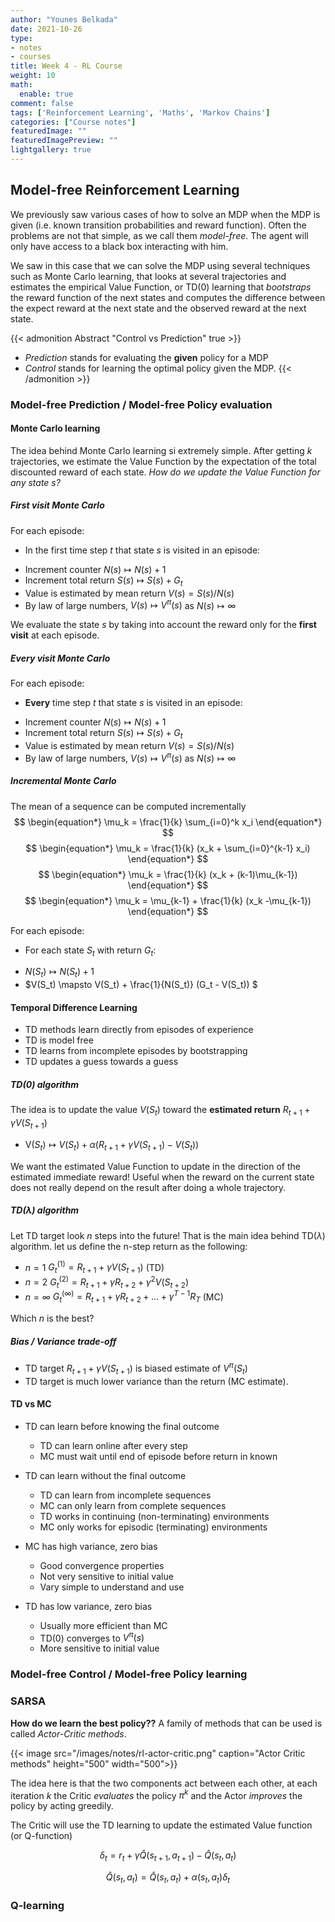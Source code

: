 ```yaml
---
author: "Younes Belkada"
date: 2021-10-26
type:
- notes
- courses
title: Week 4 - RL Course
weight: 10
math:
  enable: true
comment: false
tags: ['Reinforcement Learning', 'Maths', 'Markov Chains']
categories: ["Course notes"]
featuredImage: ""
featuredImagePreview: ""
lightgallery: true
---
```


## Model-free Reinforcement Learning

We previously saw various cases of how to solve an MDP when the MDP is given (i.e. known transition probabilities and reward function). Often the problems are not that simple, as we call them *model-free*. The agent will only have access to a black box interacting with him. 

We saw in this case that we can solve the MDP using several techniques such as Monte Carlo learning, that looks at several trajectories and estimates the empirical Value Function, or TD(0) learning that *bootstraps* the reward function of the next states and computes the difference between the expect reward at the next state and the observed reward at the next state.

{{< admonition Abstract "Control vs Prediction" true >}}
+ *Prediction* stands for evaluating the **given** policy for a MDP
+ *Control* stands for learning the optimal policy given the MDP.
{{< /admonition >}}

### Model-free Prediction / Model-free Policy evaluation 

#### Monte Carlo learning

The idea behind Monte Carlo learning si extremely simple. After getting $k$ trajectories, we estimate the Value Function by the expectation of the total discounted reward of each state. 
*How do we update the Value Function for any state $s$?*

##### First visit Monte Carlo

For each episode:
+ In the first time step $t$ that state $s$ is visited in an episode:
- Increment counter $N(s) \mapsto N(s) + 1$
- Increment total return $S(s) \mapsto S(s) + G_t$
- Value is estimated by mean return $V(s) = S(s) / N(s)$
- By law of large numbers, $V(s) \mapsto V^{\pi} (s)$ as $N(s) \mapsto \infty$

We evaluate the state $s$ by taking into account the reward only for the **first visit** at each episode.

##### Every visit Monte Carlo

For each episode:
+ **Every** time step $t$ that state $s$ is visited in an episode:
- Increment counter $N(s) \mapsto N(s) + 1$
- Increment total return $S(s) \mapsto S(s) + G_t$
- Value is estimated by mean return $V(s) = S(s) / N(s)$
- By law of large numbers, $V(s) \mapsto V^{\pi} (s)$ as $N(s) \mapsto \infty$

##### Incremental Monte Carlo

The mean of a sequence can be computed incrementally 
$$
\begin{equation*}
\mu_k  =  \frac{1}{k} \sum_{i=0}^k x_i 
\end{equation*}
$$
$$
\begin{equation*}
\mu_k  =  \frac{1}{k} (x_k + \sum_{i=0}^{k-1} x_i) 
\end{equation*}
$$
$$
\begin{equation*}
\mu_k  =  \frac{1}{k} (x_k + (k-1)\mu_{k-1}) 
\end{equation*}
$$
$$
\begin{equation*}
\mu_k  =  \mu_{k-1} + \frac{1}{k} (x_k -\mu_{k-1}) 
\end{equation*}
$$

For each episode:
+ For each state $S_t$ with return $G_t$:
- $N(S_t) \mapsto N(S_t) + 1$
- $V(S_t) \mapsto V(S_t) + \frac{1}{N(S_t)} (G_t - V(S_t)) $

#### Temporal Difference Learning

+ TD methods learn directly from episodes of experience
+ TD is model free
+ TD learns from incomplete episodes by bootstrapping
+ TD updates a guess towards a guess

##### TD(0) algorithm

The idea is to update the value $V(S_t)$ toward the **estimated return** $R_{t+1} + \gamma V(S_{t+1})$
+ V$(S_t) \mapsto V(S_t) + \alpha (R_{t+1} + \gamma V(S_{t+1}) - V(S_t))$

We want the estimated Value Function to update in the direction of the estimated immediate reward! Useful when the reward on the current state does not really depend on the result after doing a whole trajectory.

##### TD($\lambda$) algorithm

Let TD target look $n$ steps into the future! That is the main idea behind TD($\lambda$) algorithm. let us define the n-step return as the following:
+ $n = 1$  $G_t^{(1)} = R_{t+1} + \gamma V(S_{t+1})$ (TD)
+ $n = 2$  $G_t^{(2)} = R_{t+1} + \gamma R_{t+2} + \gamma^2 V(S_{t+2})$
+ $n = \infty$ $G_t^{(\infty)} = R_{t+1} + \gamma R_{t+2} + ... + \gamma^{T-1} R_T$ (MC)

Which $n$ is the best? 

##### Bias / Variance trade-off

+ TD target $R_{t+1} + \gamma V(S_{t+1})$ is biased estimate of $V^{\pi} (S_t)$
+ TD target is much lower variance than the return (MC estimate).

#### TD vs MC

+ TD can learn before knowing the final outcome
  - TD can learn online after every step
  - MC must wait until end of episode before return in known
+ TD can learn without the final outcome
  - TD can learn from incomplete sequences
  - MC can only learn from complete sequences
  - TD works in continuing (non-terminating) environments
  - MC only works for episodic (terminating) environments


+ MC has high variance, zero bias
  - Good convergence properties
  - Not very sensitive to initial value
  - Vary simple to understand and use
+ TD has low variance, zero bias
  - Usually more efficient than MC
  - TD(0) converges to $V^{\pi} (s)$
  - More sensitive to initial value

### Model-free Control / Model-free Policy learning 

### SARSA

**How do we learn the best policy??** A family of methods that can be used is called *Actor-Critic methods*. 

{{< image src="/images/notes/rl-actor-critic.png" caption="Actor Critic methods" height="500" width="500">}}

The idea here is that the two components act between each other, at each iteration $k$ the Critic *evaluates* the policy $\pi^k$ and the Actor *improves* the policy by acting greedily.

The Critic will use the TD learning to update the estimated Value function (or Q-function)

$$
\delta_{t}=r_{t}+\gamma \widehat{Q}\left(s_{t+1}, a_{t+1}\right)-\widehat{Q}\left(s_{t}, a_{t}\right)
$$

$$
\widehat{Q}\left(s_{t}, a_{t}\right)=\widehat{Q}\left(s_{t}, a_{t}\right)+\alpha\left(s_{t}, a_{t}\right) \delta_{t}
$$

### Q-learning